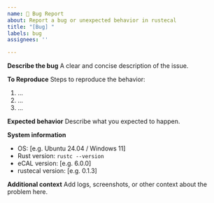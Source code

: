 ```yaml
---
name: 🐞 Bug Report
about: Report a bug or unexpected behavior in rustecal
title: "[Bug] "
labels: bug
assignees: ''

---
```


**Describe the bug**
A clear and concise description of the issue.

**To Reproduce**
Steps to reproduce the behavior:
1. ...
2. ...
3. ...

**Expected behavior**
Describe what you expected to happen.

**System information**
- OS: [e.g. Ubuntu 24.04 / Windows 11]
- Rust version: `rustc --version`
- eCAL version: [e.g. 6.0.0]
- rustecal version: [e.g. 0.1.3]

**Additional context**
Add logs, screenshots, or other context about the problem here.
